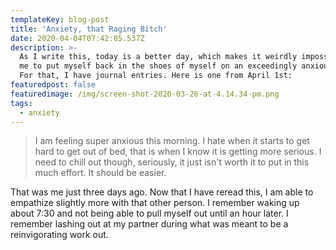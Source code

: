 ```yaml
---
templateKey: blog-post
title: 'Anxiety, that Raging Bitch'
date: 2020-04-04T07:42:05.537Z
description: >-
  As I write this, today is a better day, which makes it weirdly impossible for
  me to put myself back in the shoes of myself on an exceedingly anxious day.
  For that, I have journal entries. Here is one from April 1st:
featuredpost: false
featuredimage: /img/screen-shot-2020-03-26-at-4.14.34-pm.png
tags:
  - anxiety
---
```

> I am feeling super anxious this morning. I hate when it starts to get hard to get out of bed, that is when I know it is getting more serious. I need to chill out though, seriously, it just isn't worth it to put in this much effort. It should be easier. 

That was me just three days ago. Now that I have reread this, I am able to empathize slightly more with that other person. I remember waking up about 7:30 and not being able to pull myself out until an hour later. I remember lashing out at my partner during what was meant to be a reinvigorating work out.